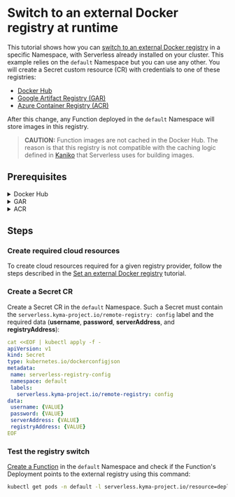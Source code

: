 # Switch to an external Docker registry at runtime

This tutorial shows how you can [switch to an external Docker registry](/docs/user/07-30-switching-registries.md) in a specific Namespace, with Serverless already installed on your cluster. This example relies on the `default` Namespace but you can use any other. You will create a Secret custom resource (CR) with credentials to one of these registries:

- [Docker Hub](https://hub.docker.com/)
- [Google Artifact Registry (GAR)](https://cloud.google.com/artifact-registry)
- [Azure Container Registry (ACR)](https://azure.microsoft.com/en-us/services/container-registry/)

After this change, any Function deployed in the `default` Namespace will store images in this registry.

>**CAUTION:** Function images are not cached in the Docker Hub. The reason is that this registry is not compatible with the caching logic defined in [Kaniko](https://cloud.google.com/cloud-build/docs/kaniko-cache) that Serverless uses for building images.

## Prerequisites

<div tabs name="prerequisites" group="external-docker-registry">
  <details>
  <summary label="docker-hub">
  Docker Hub
  </summary>

- [kubectl](https://kubernetes.io/docs/tasks/tools/install-kubectl/)

  </details>
  <details>
  <summary label="gar">
  GAR
  </summary>

- [kubectl](https://kubernetes.io/docs/tasks/tools/install-kubectl/)
- [gcloud](https://cloud.google.com/sdk/gcloud/)
- [Google Cloud Platform (GCP)](https://cloud.google.com) project

  </details>
  <details>
  <summary label="acr">
  ACR
  </summary>

- [kubectl](https://kubernetes.io/docs/tasks/tools/install-kubectl/)
- [Azure CLI](https://docs.microsoft.com/en-us/cli/azure)
- [Microsoft Azure](http://azure.com) subscription

  </details>
</div>

## Steps

### Create required cloud resources

To create cloud resources required for a given registry provider, follow the steps described in the [Set an external Docker registry](/docs/user/03-60-set-external-registry.md) tutorial.

### Create a Secret CR

Create a Secret CR in the `default` Namespace. Such a Secret must contain the `serverless.kyma-project.io/remote-registry: config` label and the required data (**username**, **password**, **serverAddress**, and **registryAddress**):

```yaml
cat <<EOF | kubectl apply -f -
apiVersion: v1
kind: Secret
type: kubernetes.io/dockerconfigjson
metadata:
 name: serverless-registry-config
 namespace: default
 labels:
   serverless.kyma-project.io/remote-registry: config
data:
 username: {VALUE}
 password: {VALUE}
 serverAddress: {VALUE}
 registryAddress: {VALUE}
EOF
```

### Test the registry switch

[Create a Function](/docs/user/03-10-create-inline-function.md) in the `default` Namespace and check if the Function's Deployment points to the external registry using this command:

```bash
kubectl get pods -n default -l serverless.kyma-project.io/resource=deployment -o jsonpath='{ ...image }'
```